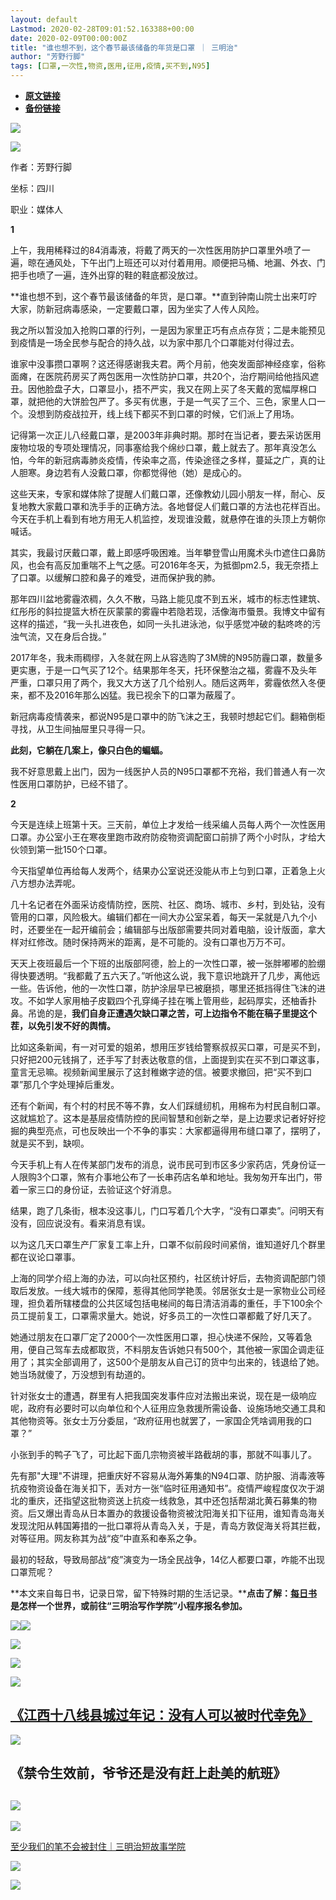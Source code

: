 ```yaml
---
layout: default
Lastmod: 2020-02-28T09:01:52.163388+00:00
date: 2020-02-09T00:00:00Z
title: "谁也想不到，这个春节最该储备的年货是口罩 ｜ 三明治"
author: "芳野行脚"
tags: [口罩,一次性,物资,医用,征用,疫情,买不到,N95]
---
```


* [**原文链接**](http://mp.weixin.qq.com/s?__biz=MjM5NzU4ODQ2MA==&mid=2676482387&idx=2&sn=eee63d2817603fa762401210c9f47c06&chksm=bca4fdd08bd374c6b4b3c99f8d04e345f7f331632c03d1907ab06ecfcbdf7c01bab337bfb977#rd)
* [**备份链接**](https://archive.is/WpWQs)


![](/images/post/957ab2880149d9fc51ba39977916ca4b.jpg)

![](/images/post/061e277f134872572942a0687b3d6dc4.jpg)

作者：芳野行脚

坐标：四川

职业：媒体人

**1**

上午，我用稀释过的84消毒液，将戴了两天的一次性医用防护口罩里外喷了一遍，晾在通风处，下午出门上班还可以对付着用用。顺便把马桶、地漏、外衣、门把手也喷了一遍，连外出穿的鞋的鞋底都没放过。

**谁也想不到，这个春节最该储备的年货，是口罩。**直到钟南山院士出来叮咛大家，防新冠病毒感染，一定要戴口罩，因为坐实了人传人风险。

我之所以暂没加入抢购口罩的行列，一是因为家里正巧有点点存货；二是未能预见到疫情是一场全民参与配合的持久战，以为家中那几个口罩能对付得过去。

谁家中没事攒口罩啊？这还得感谢我夫君。两个月前，他突发面部神经痉挛，俗称面瘫，在医院药房买了两包医用一次性防护口罩，共20个，治疗期间给他挡风遮丑。因他脸盘子大，口罩显小，捂不严实，我又在网上买了冬天戴的宽幅厚棉口罩，就把他的大饼脸包严了。多买有优惠，于是一气买了三个、三色，家里人口一个。没想到防疫战拉开，线上线下都买不到口罩的时候，它们派上了用场。

记得第一次正儿八经戴口罩，是2003年非典时期。那时在当记者，要去采访医用废物垃圾的专项处理情况，同事塞给我个绵纱口罩，戴上就去了。那年真没怎么怕，今年的新冠病毒肺炎疫情，传染率之高，传染途径之多样，蔓延之广，真的让人胆寒。身边若有人没戴口罩，你都觉得他（她）是成心的。

这些天来，专家和媒体除了提醒人们戴口罩，还像教幼儿园小朋友一样，耐心、反复地教大家戴口罩和洗手手的正确方法。各地督促人们戴口罩的方法也花样百出。今天在手机上看到有地方用无人机监控，发现谁没戴，就悬停在谁的头顶上方朝你喊话。

其实，我最讨厌戴口罩，戴上即感呼吸困难。当年攀登雪山用魔术头巾遮住口鼻防风，也会有高反加重喘不上气之感。可2016年冬天，为抵御pm2.5，我无奈捂上了口罩。以缓解口腔和鼻子的难受，进而保护我的肺。

那年四川盆地雾霾浓稠，久久不散，马路上能见度不到五米，城市的标志性建筑、红彤彤的斜拉提篮大桥在灰蒙蒙的雾霾中若隐若现，活像海市蜃景。我博文中留有这样的描述，“我一头扎进夜色，如同一头扎进泳池，似乎感觉冲破的黏咚咚的污浊气流，又在身后合拢。”

2017年冬，我未雨稠缪，入冬就在网上从容选购了3M牌的N95防霾口罩，数量多更实惠，于是一口气买了12个。结果那年冬天，托环保整治之福，雾霾不及头年严重，口罩只用了两个，我又大方送了几个给别人。随后这两年，雾霾依然入冬便来，都不及2016年那么凶猛。我已视余下的口罩为蔽履了。

新冠病毒疫情袭来，都说N95是口罩中的防飞沫之王，我顿时想起它们。翻箱倒柜寻找，从卫生间抽屉里只寻得一只。

**此刻，它躺在几案上，像只白色的蝙蝠。**

我不好意思戴上出门，因为一线医护人员的N95口罩都不充裕，我们普通人有一次性医用口罩防护，已经不错了。

**2**

今天是连续上班第十天。三天前，单位上才发给一线采编人员每人两个一次性医用口罩。办公室小王在寒夜里跑市政府防疫物资调配窗口前排了两个小时队，才给大伙领到第一批150个口罩。

今天指望单位再给每人发两个，结果办公室说还没能从市上匀到口罩，正着急上火八方想办法弄呢。

几十名记者在外面采访疫情防控，医院、社区、商场、城市、乡村，到处钻，没有管用的口罩，风险极大。编辑们都在一间大办公室呆着，每天一呆就是八九个小时，还要坐在一起开编前会；编辑部与出版部需要共同对着电脑，设计版面，拿大样对红修改。随时保持两米的距离，是不可能的。没有口罩也万万不可。

天天上夜班最后一个下班的出版部阿德，脸上的一次性口罩，被一张胖嘟嘟的脸绷得快要透明。“我都戴了五六天了。”听他这么说，我下意识地跳开了几步，离他远一些。告诉他，他的一次性口罩，防护涂层早已被磨损，哪里还抵挡得住飞沫的进攻。不如学人家用柚子皮戳四个孔穿绳子挂在嘴上管用些，起码厚实，还柚香扑鼻。吊诡的是，**我们自身正遭遇欠缺口罩之苦，可上边指令不能在稿子里提这个茬，以免引发不好的舆情。**

比如这条新闻，有一对可爱的姐弟，想用压岁钱给警察叔叔买口罩，可是买不到，只好把200元钱捐了，还手写了封表达敬意的信，上面提到实在买不到口罩这事，童言无忌嘛。视频新闻里展示了这封稚嫩字迹的信。被要求撤回，把“买不到口罩”那几个字处理掉后重发。

还有个新闻，有个村的村民不等不靠，女人们踩缝纫机，用棉布为村民自制口罩。这就尴尬了。这本是基层疫情防控的民间智慧和创新之举，是上边要求记者好好挖掘的典型亮点，可也反映出一个不争的事实：大家都逼得用布缝口罩了，摆明了，就是买不到，缺呗。

今天手机上有人在传某部门发布的消息，说市民可到市区多少家药店，凭身份证一人限购3个口罩，煞有介事地公布了一长串药店名单和地址。我匆匆开车出门，带着一家三口的身份证，去验证这个好消息。

结果，跑了几条街，根本没这事儿，门口写着几个大字，“没有口罩卖”。问明天有没有，回应说没有。看来消息有误。

以为这几天口罩生产厂家复工率上升，口罩不似前段时间紧俏，谁知道好几个群里都在议论口罩事。

上海的同学介绍上海的办法，可以向社区预约，社区统计好后，去物资调配部门领取后发放。一线大城市的保障，惹得其他同学艳羡。邻居张女士是一家物业公司经理，担负着所辖楼盘的公共区域包括电梯间的每日清洁消毒的重任，手下100余个员工提前复工，口罩需求量大。她说，好多员工的一次性口罩都戴了好几天了。

她通过朋友在口罩厂定了2000个一次性医用口罩，担心快递不保险，又等着急用，便自己驾车去成都取货，不料朋友告诉她只有500个，其他被一家国企调走征用了；其实全部调用了，这500个是朋友从自己订的货中匀出来的，钱退给了她。她当场就傻了，万没想到有劫道的。

针对张女士的遭遇，群里有人把我国突发事件应对法搬出来说，现在是一级响应呢，政府有必要时可以向单位和个人征用应急救援所需设备、设施场地交通工具和其他物资等。张女士万分委屈，“政府征用也就罢了，一家国企凭啥调用我的口罩？”

小张到手的鸭子飞了，可比起下面几宗物资被半路截胡的事，那就不叫事儿了。

先有那"大理"不讲理，把重庆好不容易从海外筹集的N94口罩、防护服、消毒液等抗疫物资设备在海关扣下，丢对方一张“临时征用通知书”。疫情严峻程度仅次于湖北的重庆，还指望这批物资送上抗疫一线救急，其中还包括帮湖北黄石募集的物资。后又爆出青岛从日本置办的救援设备物资被沈阳海关扣下征用，谁知青岛海关发现沈阳从韩国筹措的一批口罩将从青岛入关，于是，青岛方敦促海关将其拦截，对等征用。网友称其为战“疫”中直系和奉系之争。

最初的轻敌，导致局部战“疫”演变为一场全民战争，14亿人都要口罩，咋能不出现口罩荒呢？

**本文来自每日书，记录日常，留下特殊时期的生活记录。****点击了解：[每日书](http://mp.weixin.qq.com/s?__biz=MjM5NzU4ODQ2MA==&mid=2676481761&idx=1&sn=73a1fb661993db87953dc8a6eeff9d4d&chksm=bca4c2628bd34b74aa228d4beeef403a4849c9dd385ac43a5d8c1bd70727faa3a0fe6305d268&scene=21#wechat_redirect)是怎样一个世界，或前往“三明治写作学院”小程序报名参加。**

  

![](/images/post/cc5812a0c0b956d48743b6949bcf4258.jpg)![](/images/post/8ad7874bed1caf74a9c43ee7744208dc.jpg)

  

**![](/images/post/e53a12e7354afdf333d0ad4032731219.jpg)**

![](/images/post/f9de17190c411941afeced79b239d0ae.jpg)

[![](/images/post/a81be854e3279ef66198c0b1ea85b36d.jpg)](http://mp.weixin.qq.com/s?__biz=MjM5NzU4ODQ2MA==&mid=2676482356&idx=1&sn=4f2f24c436c3a3e07c87703ec705f1d4&chksm=bca4fdb78bd374a1e19ff7e6540dd4dc0144801339c1f32431107235e173f21ba40568e053b3&scene=21#wechat_redirect)

  

[《江西十八线县城过年记：](http://mp.weixin.qq.com/s?__biz=MjM5NzU4ODQ2MA==&mid=2676482356&idx=1&sn=4f2f24c436c3a3e07c87703ec705f1d4&chksm=bca4fdb78bd374a1e19ff7e6540dd4dc0144801339c1f32431107235e173f21ba40568e053b3&scene=21#wechat_redirect)[没有人可以被时代幸免》](http://mp.weixin.qq.com/s?__biz=MjM5NzU4ODQ2MA==&mid=2676482356&idx=1&sn=4f2f24c436c3a3e07c87703ec705f1d4&chksm=bca4fdb78bd374a1e19ff7e6540dd4dc0144801339c1f32431107235e173f21ba40568e053b3&scene=21#wechat_redirect)
-------------------------------------------------------------------------------------------------------------------------------------------------------------------------------------------------------------------------------------------------------------------------------------------------------------------------------------------------------------------------------------------------------------------------------------------------------------------------

  

[![](/images/post/22e3f356c4d2abadc6df6c4e69d312f4.jpg)](http://mp.weixin.qq.com/s?__biz=MjM5NzU4ODQ2MA==&mid=2676482302&idx=1&sn=4423bb2d40055617cd2cb22d6091793c&chksm=bca4fc7d8bd3756b521cc1ff5f0e40cf3e8bc444c631e06abf2632450819f998030c3a19e3f0&scene=21#wechat_redirect)

  

《禁令生效前，爷爷还是没有赶上赴美的航班》
---------------------

**![](/images/post/47d7f45f2c7f36ae6c6474b9ddda4bbb.jpg)**
--------------------------------------------------------------------------------------------------------------------------------------------------

[![](/images/post/b5b4310cc8fceabc7968129684eabf5d.jpg)](http://mp.weixin.qq.com/s?__biz=MjM5NzU4ODQ2MA==&mid=2676482364&idx=1&sn=c25a2e3b9cb65f927177df7dc1582a73&chksm=bca4fdbf8bd374a986930bc2e23fd0685c974f54730d78691500b18f6086e5c521cc4d99d0d6&scene=21#wechat_redirect)

  

[至少我们的笔不会被封住｜三明治短故事学院](http://mp.weixin.qq.com/s?__biz=MjM5NzU4ODQ2MA==&mid=2676482157&idx=1&sn=96b65585d845e27807262dee2186406b&chksm=bca4fcee8bd375f82ff369305565108ece714f179d06e59e84812a1bfbb68a68ed15c3e4406d&scene=21#wechat_redirect)

  

  

  

![](/images/post/d5c9db15ae2a6b19ce01cf0a55d0455f.jpg)

  

![](/images/post/824523fe44ff7c70172343f2a0c55d67.jpg)

